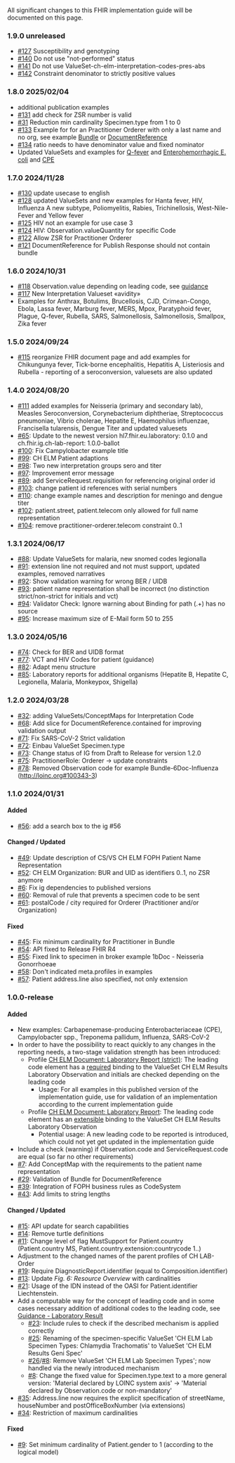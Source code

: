 All significant changes to this FHIR implementation guide will be documented on this page.   
### 1.9.0 unreleased
* [#127](https://github.com/ahdis/ch-elm/issues/127) Susceptibility and genotyping
* [#140](https://github.com/ahdis/ch-elm/issues/140) Do not use "not-performed" status 
* [#141](https://github.com/ahdis/ch-elm/issues/141) Do not use ValueSet-ch-elm-interpretation-codes-pres-abs
* [#142](https://github.com/ahdis/ch-elm/issues/142) Constraint denominator to strictly positive values

### 1.8.0 2025/02/04

* additional publication examples
* [#131](https://github.com/ahdis/ch-elm/issues/131) add check for ZSR number is valid
* [#31](https://github.com/ahdis/ch-elm/issues/31) Reduction min cardinality Specimen.type from 1 to 0
* [#133](https://github.com/ahdis/ch-elm/issues/133) Example for  for an Practitioner Orderer with only a last name and no org, see example [Bundle](DocumentReference-1c-DocumentReferenceStrict.html) or [DocumentReference](DocumentReference-1c-DocumentReferenceStrict.html)
* [#134](https://github.com/ahdis/ch-elm/issues/134) ratio needs to have denominator value and fixed nominator 
* Updated ValueSets and examples for [Q-fever](Bundle-58Doc-Coxiella.json.html) and [Enterohemorrhagic E. coli](Bundle-59Doc-EHEC.json.html) and [CPE](Bundle-3Doc-CPE.json.html)

### 1.7.0 2024/11/28

* [#130](https://github.com/ahdis/ch-elm/issues/130) update usecase to english
* [#128](https://github.com/ahdis/ch-elm/issues/128) updated ValueSets and new examples for Hanta fever, HIV, Influenza A new subtype, Poliomyelitis, Rabies, Trichinellosis, West-Nile-Fever and Yellow fever
* [#125](https://github.com/ahdis/ch-elm/issues/125) HIV not an example for use case 3
* [#124](https://github.com/ahdis/ch-elm/issues/124) HIV: Observation.valueQuantity for specific Code
* [#122](https://github.com/ahdis/ch-elm/issues/122) Allow ZSR for Practitioner Orderer
* [#121](https://github.com/ahdis/ch-elm/issues/121) DocumentReference for Publish Response should not contain bundle

### 1.6.0 2024/10/31

* [#118](https://github.com/ahdis/ch-elm/issues/118) Observation.value depending on leading code, see [guidance](guidance.html#expecting-observation-profile)
* [#117](https://github.com/ahdis/ch-elm/issues/117) New Interpretation Valueset «avidity»
* Examples for Anthrax, Botulims, Brucellosis, CJD, Crimean-Congo, Ebola, Lassa fever, Marburg fever, MERS, Mpox, Paratyphoid fever, Plague, Q-fever, Rubella, SARS, Salmonellosis, Salmonellosis, Smallpox, Zika fever

### 1.5.0 2024/09/24

* [#115](https://github.com/ahdis/ch-elm/issues/115) reorganize FHIR document page and add examples for Chikungunya fever, Tick-borne encephalitis, Hepatitis A, Listeriosis and Rubella - reporting of a seroconversion, valuesets are also updated

### 1.4.0 2024/08/20

* [#111](https://github.com/ahdis/ch-elm/issues/111) added examples for Neisseria (primary and secondary lab), Measles Seroconversion,  Corynebacterium diphtheriae, Streptococcus pneumoniae,  Vibrio cholerae, Hepatite E, Haemophilus influenzae, Francisella tularensis, Dengue Titer and updated valuesets
* [#65](https://github.com/ahdis/ch-elm/issues/65): Update to the newest version hl7.fhir.eu.laboratory: 0.1.0 and ch.fhir.ig.ch-lab-report: 1.0.0-ballot 
* [#100](https://github.com/ahdis/ch-elm/issues/100): Fix Campylobacter example title
* [#99](https://github.com/ahdis/ch-elm/issues/99): CH ELM Patient adaptions
* [#98](https://github.com/ahdis/ch-elm/issues/98): Two new interpretation groups sero and titer
* [#97](https://github.com/ahdis/ch-elm/issues/97): Improvement error message
* [#89](https://github.com/ahdis/ch-elm/issues/89): add ServiceRequest.requisition for referencing original order id
* [#103](https://github.com/ahdis/ch-elm/issues/103): change patient id references with serial numbers
* [#110](https://github.com/ahdis/ch-elm/issues/110): change example names and description for meningo and dengue titer
* [#102](https://github.com/ahdis/ch-elm/issues/102): patient.street, patient.telecom only allowed for full name representation 
* [#104](https://github.com/ahdis/ch-elm/issues/104): remove practitioner-orderer.telecom constraint 0..1

### 1.3.1 2024/06/17 

* [#88](https://github.com/ahdis/ch-elm/issues/88): Update ValueSets for malaria, new snomed codes legionalla
* [#91](https://github.com/ahdis/ch-elm/issues/91):  extension line not required and not must support, updated examples, removed narratives
* [#92](https://github.com/ahdis/ch-elm/issues/92): Show validation warning  for wrong BER / UIDB
* [#93](https://github.com/ahdis/ch-elm/issues/93): patient name representation shall be incorrect (no distinction strict/non-strict for initials and vct)
* [#94](https://github.com/ahdis/ch-elm/issues/94): Validator Check: Ignore warning about Binding for path (.+) has no source
* [#95](https://github.com/ahdis/ch-elm/issues/95): Increase maximum size of E-Mail form 50 to 255

### 1.3.0 2024/05/16 

* [#74](https://github.com/ahdis/ch-elm/issues/74): Check for BER and UIDB format
* [#77](https://github.com/ahdis/ch-elm/issues/77): VCT and HIV Codes for patient (guidance)
* [#82](https://github.com/ahdis/ch-elm/issues/82): Adapt menu structure
* [#85](https://github.com/ahdis/ch-elm/issues/85): Laboratory reports for additional organisms (Hepatite B, Hepatite C, Legionella, Malaria, Monkeypox, Shigella)

### 1.2.0 2024/03/28 

* [#32](https://github.com/ahdis/ch-elm/issues/62): adding ValueSets/ConceptMaps for Interpretation Code
* [#68](https://github.com/ahdis/ch-elm/issues/68): Add slice for DocumentReference.contained for improving validation output
* [#71](https://github.com/ahdis/ch-elm/issues/71): Fix SARS-CoV-2 Strict validation
* [#72](https://github.com/ahdis/ch-elm/issues/72): Einbau ValueSet Specimen.type
* [#73](https://github.com/ahdis/ch-elm/issues/73): Change status of IG from Draft to Release for version 1.2.0
* [#75](https://github.com/ahdis/ch-elm/issues/75): PractitionerRole: Orderer -> update constraints
* [#78](https://github.com/ahdis/ch-elm/issues/78): Removed Observation code for example Bundle-6Doc-Influenza (http://loinc.org#100343-3)

### 1.1.0 2024/01/31

#### Added
* [#56](https://github.com/ahdis/ch-elm/issues/56): add a search box to the ig #56

#### Changed / Updated
* [#49](https://github.com/ahdis/ch-elm/issues/49): Update description of CS/VS CH ELM FOPH Patient Name Representation
* [#52](https://github.com/ahdis/ch-elm/issues/52): CH ELM Organization: BUR and UID as identifiers 0..1, no ZSR anymore
* [#6](https://github.com/ahdis/ch-elm/issues/6): Fix ig dependencies to published versions 
* [#60](https://github.com/ahdis/ch-elm/issues/60): Removal of rule that prevents a specimen code to be sent 
* [#61](https://github.com/ahdis/ch-elm/issues/61): postalCode / city required for Orderer (Practitioner and/or Organization)

#### Fixed
* [#45](https://github.com/ahdis/ch-elm/issues/45): Fix minimum cardinality for Practitioner in Bundle
* [#54](https://github.com/ahdis/ch-elm/issues/54): API fixed to Release FHIR R4
* [#55](https://github.com/ahdis/ch-elm/issues/55): Fixed link to specimen in broker example 1bDoc - Neisseria Gonorrhoeae 
* [#58](https://github.com/ahdis/ch-elm/issues/58): Don't indicated meta.profiles in examples
* [#57](https://github.com/ahdis/ch-elm/issues/57): Patient address.line also specified, not only extension

### 1.0.0-release

#### Added
* New examples: Carbapenemase-producing Enterobacteriaceae (CPE), Campylobacter spp., Treponema pallidum, Influenza, SARS-CoV-2
* In order to have the possibility to react quickly to any changes in the reporting needs, a two-stage validation strength has been introduced:
   * Profile [CH ELM Document: Laboratory Report (strict)](StructureDefinition-ch-elm-document-strict.html): The leading code element has a [required](https://hl7.org/fhir/R4/terminologies.html#required) binding to the ValueSet CH ELM Results Laboratory Observation and initials are checked depending on the leading code
      * Usage: For all examples in this published version of the implementation guide, use for validation of an implementation according to the current implementation guide
   * Profile [CH ELM Document: Laboratory Report](StructureDefinition-ch-elm-document.html): The leading code element has an [extensible](https://hl7.org/fhir/R4/terminologies.html#extensible) binding to the ValueSet CH ELM Results Laboratory Observation
      * Potential usage: A new leading code to be reported is introduced, which could not yet get updated in the implementation guide 
* Include a check (warning) if Observation.code and ServiceRequest.code are equal (so far no other requirements)
* [#7](https://github.com/ahdis/ch-elm/issues/7): Add ConceptMap with the requirements to the patient name representation
* [#29](https://github.com/ahdis/ch-elm/issues/29): Validation of Bundle for DocumentReference 
* [#39](https://github.com/ahdis/ch-elm/issues/39): Integration of FOPH business rules as CodeSystem
* [#43](https://github.com/ahdis/ch-elm/issues/43): Add limits to string lengths

#### Changed / Updated
* [#15](https://github.com/ahdis/ch-elm/issues/15): API update for search capabilities
* [#14](https://github.com/ahdis/ch-elm/issues/14): Remove turtle definitions
* [#11](https://github.com/ahdis/ch-elm/issues/11): Change level of flag MustSupport for Patient.country (Patient.country MS, Patient.country.extension:countrycode 1..)
* Adjustment to the changed names of the parent profiles of CH LAB-Order 
* [#19](https://github.com/ahdis/ch-elm/issues/19): Require DiagnosticReport.identifier (equal to Composition.identifier)
* [#13](https://github.com/ahdis/ch-elm/issues/13): Update *Fig. 6: Resource Overview* with cardinalities
* [#21](https://github.com/ahdis/ch-elm/issues/21): Usage of the IDN instead of the OASI for Patient.identifier Liechtenstein.
* Add a computable way for the concept of leading code and in some cases necessary addition of additional codes to the leading code, see [Guidance - Laboratory Result](guidance.html#laboratory-result)
   * [#23](https://github.com/ahdis/ch-elm/issues/23): Include rules to check if the described mechanism is applied correctly
   * [#25](https://github.com/ahdis/ch-elm/issues/25): Renaming of the specimen-specific ValueSet 'CH ELM Lab Specimen Types: Chlamydia Trachomatis' to ValueSet 'CH ELM Results Geni Spec'
   * [#26](https://github.com/ahdis/ch-elm/issues/26)/[#8](https://github.com/ahdis/ch-elm/issues/8): Remove ValueSet 'CH ELM Lab Specimen Types'; now handled via the newly introduced mechanism
   * [#8](https://github.com/ahdis/ch-elm/issues/8): Change the fixed value for Specimen.type.text to a more general version: 'Material declared by LOINC system axis' -> 'Material declared by Observation.code or non-mandatory'
* [#35](https://github.com/ahdis/ch-elm/issues/35): Address.line now requires the explicit specification of streetName, houseNumber and postOfficeBoxNumber (via extensions)
* [#34](https://github.com/ahdis/ch-elm/issues/34): Restriction of maximum cardinalities

#### Fixed
* [#9](https://github.com/ahdis/ch-elm/issues/9): Set minimum cardinality of Patient.gender to 1 (according to the logical model)
